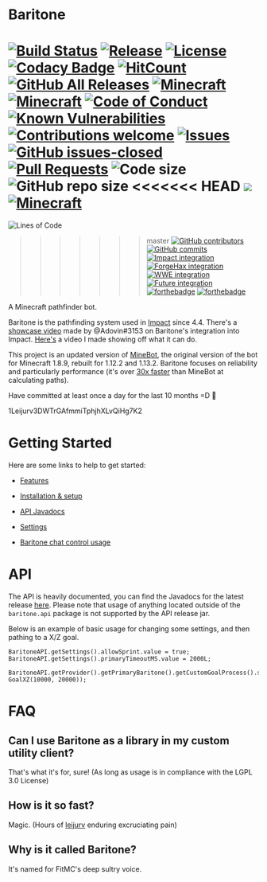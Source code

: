 # Baritone
[![Build Status](https://travis-ci.com/cabaletta/baritone.svg?branch=master)](https://travis-ci.com/cabaletta/baritone)
[![Release](https://img.shields.io/github/release/cabaletta/baritone.svg)](https://github.com/cabaletta/baritone/releases)
[![License](https://img.shields.io/badge/license-LGPL--3.0%20with%20anime%20exception-green.svg)](LICENSE)
[![Codacy Badge](https://api.codacy.com/project/badge/Grade/a73d037823b64a5faf597a18d71e3400)](https://www.codacy.com/app/leijurv/baritone?utm_source=github.com&amp;utm_medium=referral&amp;utm_content=cabaletta/baritone&amp;utm_campaign=Badge_Grade)
[![HitCount](http://hits.dwyl.com/cabaletta/baritone.svg)](http://hits.dwyl.com/cabaletta/baritone)
[![GitHub All Releases](https://img.shields.io/github/downloads/cabaletta/baritone/total.svg)](https://github.com/cabaletta/baritone/releases)
[![Minecraft](https://img.shields.io/badge/MC-1.12.2-green.svg)](https://minecraft.gamepedia.com/1.12.2)
[![Minecraft](https://img.shields.io/badge/MC-1.13.2-brightgreen.svg)](https://minecraft.gamepedia.com/1.13.2)
[![Code of Conduct](https://img.shields.io/badge/%E2%9D%A4-code%20of%20conduct-blue.svg?style=flat)](https://github.com/cabaletta/baritone/blob/master/CODE_OF_CONDUCT.md)
[![Known Vulnerabilities](https://snyk.io/test/github/cabaletta/baritone/badge.svg?targetFile=build.gradle)](https://snyk.io/test/github/cabaletta/baritone?targetFile=build.gradle)
[![Contributions welcome](https://img.shields.io/badge/contributions-welcome-brightgreen.svg?style=flat)](https://github.com/cabaletta/baritone/issues)
[![Issues](https://img.shields.io/github/issues/cabaletta/baritone.svg)](https://github.com/cabaletta/baritone/issues/)
[![GitHub issues-closed](https://img.shields.io/github/issues-closed/cabaletta/baritone.svg)](https://github.com/cabaletta/baritone/issues?q=is%3Aissue+is%3Aclosed)
[![Pull Requests](https://img.shields.io/github/issues-pr/cabaletta/baritone.svg)](https://github.com/cabaletta/baritone/pulls/)
![Code size](https://img.shields.io/github/languages/code-size/cabaletta/baritone.svg)
![GitHub repo size](https://img.shields.io/github/repo-size/cabaletta/baritone.svg)
<<<<<<< HEAD
![](https://tokei.rs/b1/github/cabaletta/baritone?category=code)
[![Minecraft](https://img.shields.io/badge/MC-1.13.2-brightgreen.svg)](https://minecraft.gamepedia.com/1.13.2)
=======
![Lines of Code](https://tokei.rs/b1/github/cabaletta/baritone?category=code)
>>>>>>> master
[![GitHub contributors](https://img.shields.io/github/contributors/cabaletta/baritone.svg)](https://github.com/cabaletta/baritone/graphs/contributors/)
[![GitHub commits](https://img.shields.io/github/commits-since/cabaletta/baritone/v1.0.0.svg)](https://github.com/cabaletta/baritone/commit/)
[![Impact integration](https://img.shields.io/badge/Impact%20integration-v1.2.6%20/%20v1.3.2-brightgreen.svg)](https://impactdevelopment.github.io/)
[![ForgeHax integration](https://img.shields.io/badge/ForgeHax%20%22integration%22-scuffed-yellow.svg)](https://github.com/fr1kin/ForgeHax)
[![WWE integration](https://img.shields.io/badge/WWE%20%22integration%22-master%3F-green.svg)](https://wweclient.com/)
[![Future integration](https://img.shields.io/badge/Future%20integration-Soon™%3F%3F%3F-red.svg)](https://futureclient.net/)
[![forthebadge](https://forthebadge.com/images/badges/built-with-swag.svg)](http://forthebadge.com)
[![forthebadge](https://forthebadge.com/images/badges/mom-made-pizza-rolls.svg)](http://forthebadge.com)

A Minecraft pathfinder bot. 

Baritone is the pathfinding system used in [Impact](https://impactdevelopment.github.io/) since 4.4. There's a [showcase video](https://www.youtube.com/watch?v=yI8hgW_m6dQ) made by @Adovin#3153 on Baritone's integration into Impact. [Here's](https://www.youtube.com/watch?v=StquF69-_wI) a video I made showing off what it can do.

This project is an updated version of [MineBot](https://github.com/leijurv/MineBot/),
the original version of the bot for Minecraft 1.8.9, rebuilt for 1.12.2 and 1.13.2. Baritone focuses on reliability and particularly performance (it's over [30x faster](https://github.com/cabaletta/baritone/pull/180#issuecomment-423822928) than MineBot at calculating paths).

Have committed at least once a day for the last 10 months =D 🦀

1Leijurv3DWTrGAfmmiTphjhXLvQiHg7K2

# Getting Started

Here are some links to help to get started:

- [Features](FEATURES.md)

- [Installation & setup](SETUP.md)

- [API Javadocs](https://baritone.leijurv.com)

- [Settings](https://baritone.leijurv.com/baritone/api/Settings.html#field.detail)

- [Baritone chat control usage](USAGE.md)

# API

The API is heavily documented, you can find the Javadocs for the latest release [here](https://baritone.leijurv.com).
Please note that usage of anything located outside of the ``baritone.api`` package is not supported by the API release
jar.

Below is an example of basic usage for changing some settings, and then pathing to a X/Z goal.

```
BaritoneAPI.getSettings().allowSprint.value = true;
BaritoneAPI.getSettings().primaryTimeoutMS.value = 2000L;

BaritoneAPI.getProvider().getPrimaryBaritone().getCustomGoalProcess().setGoalAndPath(new GoalXZ(10000, 20000));
```

# FAQ

## Can I use Baritone as a library in my custom utility client?

That's what it's for, sure! (As long as usage is in compliance with the LGPL 3.0 License)

## How is it so fast?

Magic. (Hours of [leijurv](https://github.com/leijurv) enduring excruciating pain)

## Why is it called Baritone?

It's named for FitMC's deep sultry voice. 
